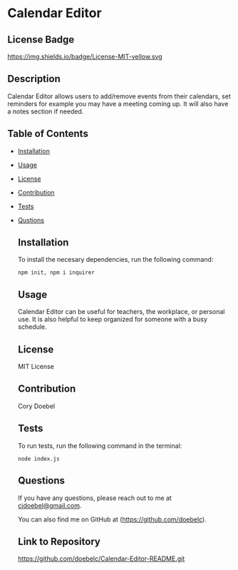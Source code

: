 
  # Calendar Editor 

  ## License Badge 
  https://img.shields.io/badge/License-MIT-yellow.svg

  ## Description
  Calendar Editor allows users to add/remove events from their calendars, set reminders for example you may have a meeting coming up. It will also have a notes section if needed.

  ## Table of Contents
  
- [Installation](#installation)
- [Usage](#usage)
- [License](#license)
- [Contribution](#contribution)
- [Tests](#tests)
- [Qustions](#questions)


  ## Installation
  To install the necesary dependencies, run the following command:

  ```
  npm init, npm i inquirer
  ```

  ## Usage
  Calendar Editor can be useful for teachers, the workplace, or personal use. It is also helpful to keep organized for someone with a busy schedule.

  ## License
  MIT License

  ## Contribution
  Cory Doebel

  ## Tests
  To run tests, run the following command in the terminal:

  ```
  node index.js
  ```

  ## Questions
  If you have any questions, please reach out to me at cjdoebel@gmail.com.

  You can also find me on GitHub at (https://github.com/doebelc).

  ## Link to Repository
  https://github.com/doebelc/Calendar-Editor-README.git
  